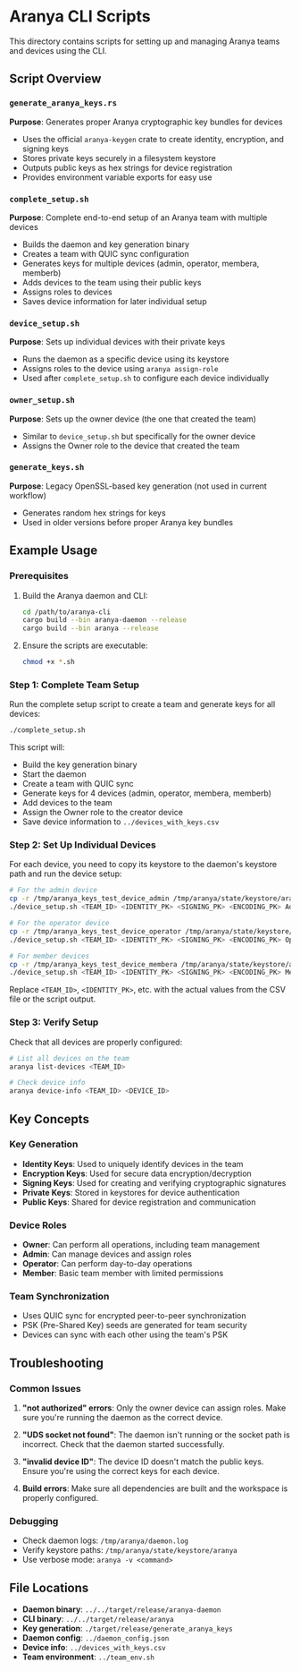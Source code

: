 # Aranya CLI Scripts

This directory contains scripts for setting up and managing Aranya teams and devices using the CLI.

## Script Overview

### `generate_aranya_keys.rs`
**Purpose**: Generates proper Aranya cryptographic key bundles for devices
- Uses the official `aranya-keygen` crate to create identity, encryption, and signing keys
- Stores private keys securely in a filesystem keystore
- Outputs public keys as hex strings for device registration
- Provides environment variable exports for easy use

### `complete_setup.sh`
**Purpose**: Complete end-to-end setup of an Aranya team with multiple devices
- Builds the daemon and key generation binary
- Creates a team with QUIC sync configuration
- Generates keys for multiple devices (admin, operator, membera, memberb)
- Adds devices to the team using their public keys
- Assigns roles to devices
- Saves device information for later individual setup

### `device_setup.sh`
**Purpose**: Sets up individual devices with their private keys
- Runs the daemon as a specific device using its keystore
- Assigns roles to the device using `aranya assign-role`
- Used after `complete_setup.sh` to configure each device individually

### `owner_setup.sh`
**Purpose**: Sets up the owner device (the one that created the team)
- Similar to `device_setup.sh` but specifically for the owner device
- Assigns the Owner role to the device that created the team

### `generate_keys.sh`
**Purpose**: Legacy OpenSSL-based key generation (not used in current workflow)
- Generates random hex strings for keys
- Used in older versions before proper Aranya key bundles

## Example Usage

### Prerequisites
1. Build the Aranya daemon and CLI:
   ```bash
   cd /path/to/aranya-cli
   cargo build --bin aranya-daemon --release
   cargo build --bin aranya --release
   ```

2. Ensure the scripts are executable:
   ```bash
   chmod +x *.sh
   ```

### Step 1: Complete Team Setup
Run the complete setup script to create a team and generate keys for all devices:

```bash
./complete_setup.sh
```

This script will:
- Build the key generation binary
- Start the daemon
- Create a team with QUIC sync
- Generate keys for 4 devices (admin, operator, membera, memberb)
- Add devices to the team
- Assign the Owner role to the creator device
- Save device information to `../devices_with_keys.csv`

### Step 2: Set Up Individual Devices
For each device, you need to copy its keystore to the daemon's keystore path and run the device setup:

```bash
# For the admin device
cp -r /tmp/aranya_keys_test_device_admin /tmp/aranya/state/keystore/aranya
./device_setup.sh <TEAM_ID> <IDENTITY_PK> <SIGNING_PK> <ENCODING_PK> Admin

# For the operator device  
cp -r /tmp/aranya_keys_test_device_operator /tmp/aranya/state/keystore/aranya
./device_setup.sh <TEAM_ID> <IDENTITY_PK> <SIGNING_PK> <ENCODING_PK> Operator

# For member devices
cp -r /tmp/aranya_keys_test_device_membera /tmp/aranya/state/keystore/aranya
./device_setup.sh <TEAM_ID> <IDENTITY_PK> <SIGNING_PK> <ENCODING_PK> Member
```

Replace `<TEAM_ID>`, `<IDENTITY_PK>`, etc. with the actual values from the CSV file or the script output.

### Step 3: Verify Setup
Check that all devices are properly configured:

```bash
# List all devices on the team
aranya list-devices <TEAM_ID>

# Check device info
aranya device-info <TEAM_ID> <DEVICE_ID>
```

## Key Concepts

### Key Generation
- **Identity Keys**: Used to uniquely identify devices in the team
- **Encryption Keys**: Used for secure data encryption/decryption
- **Signing Keys**: Used for creating and verifying cryptographic signatures
- **Private Keys**: Stored in keystores for device authentication
- **Public Keys**: Shared for device registration and communication

### Device Roles
- **Owner**: Can perform all operations, including team management
- **Admin**: Can manage devices and assign roles
- **Operator**: Can perform day-to-day operations
- **Member**: Basic team member with limited permissions

### Team Synchronization
- Uses QUIC sync for encrypted peer-to-peer synchronization
- PSK (Pre-Shared Key) seeds are generated for team security
- Devices can sync with each other using the team's PSK

## Troubleshooting

### Common Issues
1. **"not authorized" errors**: Only the owner device can assign roles. Make sure you're running the daemon as the correct device.

2. **"UDS socket not found"**: The daemon isn't running or the socket path is incorrect. Check that the daemon started successfully.

3. **"invalid device ID"**: The device ID doesn't match the public keys. Ensure you're using the correct keys for each device.

4. **Build errors**: Make sure all dependencies are built and the workspace is properly configured.

### Debugging
- Check daemon logs: `/tmp/aranya/daemon.log`
- Verify keystore paths: `/tmp/aranya/state/keystore/aranya`
- Use verbose mode: `aranya -v <command>`

## File Locations
- **Daemon binary**: `../../target/release/aranya-daemon`
- **CLI binary**: `../../target/release/aranya`
- **Key generation**: `./target/release/generate_aranya_keys`
- **Daemon config**: `../daemon_config.json`
- **Device info**: `../devices_with_keys.csv`
- **Team environment**: `../team_env.sh`
